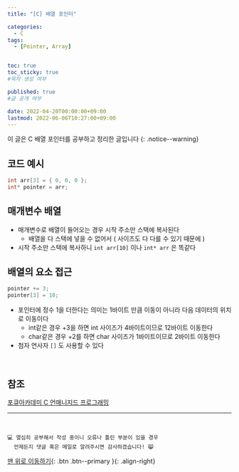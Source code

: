 ```yaml
---
title: "[C] 배열 포인터" 

categories:
  - C
tags:
  - [Pointer, Array]


toc: true
toc_sticky: true
#목차 생성 여부

published: true
#글 공개 여부

date: 2022-04-20T00:00:00+09:00
lastmod: 2022-06-06T10:27:00+09:00
---
```


<!-- description : 25자에서 160자 사이 -->
이 글은 C 배열 포인터를 공부하고 정리한 글입니다
{: .notice--warning}

## 코드 예시
```c
int arr[3] = { 0, 0, 0 };
int* pointer = arr;
```

## 매개변수 배열
- 매개변수로 배열이 들어오는 경우 시작 주소만 스택에 복사된다
  - 배열을 다 스택에 넣을 수 없어서 ( 사이즈도 다 다를 수 있기 때문에 )
- 시작 주소만 스택에 복사하니 `int arr[10]` 이나 `int* arr` 은 똑같다 

## 배열의 요소 접근
```c
pointer += 3;
pointer[3] = 10;
```
- 포인터에 정수 1을 더한다는 의미는 1바이트 만큼 이동이 아니라 다음 데이터의 위치로 이동이다
  - int같은 경우 +3을 하면 int 사이즈가 4바이트이므로 12바이트 이동한다
  - char같은 경우 +2를 하면 char 사이즈가 1바이트이므로 2바이트 이동한다
- 첨자 연사자 `[]` 도 사용할 수 있다 

<br>

## 참조
[포큐아카데미 C 언매니지드 프로그래밍](https://pocu-ko.teachable.com/p/comp2200)

***
<br>

    💻 열심히 공부해서 작성 중이니 오류나 틀린 부분이 있을 경우 
      언제든지 댓글 혹은 메일로 알려주시면 감사하겠습니다! 😸

[맨 위로 이동하기](#){: .btn .btn--primary }{: .align-right}